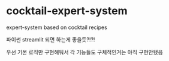 # cocktail-expert-system
expert-system based on cocktail recipes

파이썬 streamlit 되면 하는게 좋을듯?!?!

우선 기본 로직만 구현해둬서 각 기능들도 구체적인거는 아직 구현안됐음

